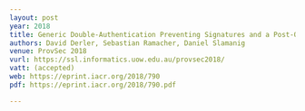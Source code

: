 ```yaml
---
layout: post
year: 2018
title: Generic Double-Authentication Preventing Signatures and a Post-Quantum Instantiation
authors: David Derler, Sebastian Ramacher, Daniel Slamanig
venue: ProvSec 2018
vurl: https://ssl.informatics.uow.edu.au/provsec2018/
vatt: (accepted)
web: https://eprint.iacr.org/2018/790
pdf: https://eprint.iacr.org/2018/790.pdf

---
```


